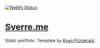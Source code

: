 [![Netlify Status](https://api.netlify.com/api/v1/badges/3015eab8-a54c-4a4c-8a33-9d6bd35edf83/deploy-status)](https://app.netlify.com/sites/nervous-brattain-262bf3/deploys)
# [Sverre.me](http://sverre.me)

Static portfolio. Template by [Ryan Fitzgerald](https://github.com/RyanFitzgerald/devportfolio-template).
